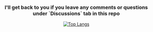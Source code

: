 <div align="center">
  
  <h3>I'll get back to you if you leave any comments or questions<br>under `Discussions` tab in this repo</h3>
  
  [![Top Langs](https://github-readme-stats.vercel.app/api/top-langs/?username=goentity&layout=pie&theme=dracula&langs_count=99)](https://github.com/anuraghazra/github-readme-stats)
  
</div>
